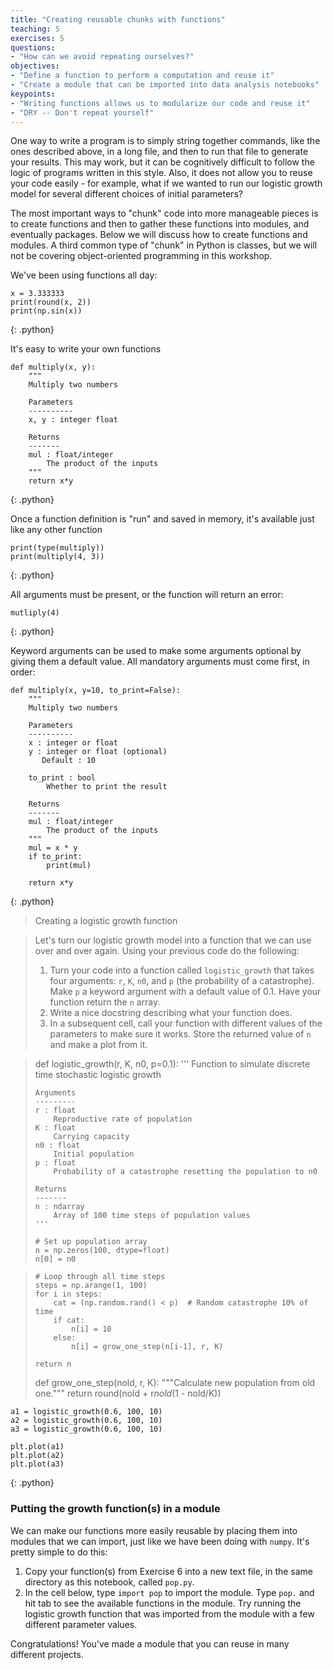 ```yaml
---
title: "Creating reusable chunks with functions"
teaching: 5
exercises: 5
questions:
- "How can we avoid repeating ourselves?"
objectives:
- "Define a function to perform a computation and reuse it"
- "Create a module that can be imported into data analysis notebooks"
keypoints:
- "Writing functions allows us to modularize our code and reuse it"
- "DRY -- Don't repeat yourself"
---
```


One way to write a program is to simply string together commands, like the ones
described above, in a long file, and then to run that file to generate your
results. This may work, but it can be cognitively difficult to follow the logic
of programs written in this style. Also, it does not allow you to reuse your
code easily - for example, what if we wanted to run our logistic growth model
for several different choices of initial parameters?

The most important ways to "chunk" code into more manageable pieces is to create
functions and then to gather these functions into modules, and eventually
packages. Below we will discuss how to create functions and modules. A third
common type of "chunk" in Python is classes, but we will not be covering
object-oriented programming in this workshop.

We've been using functions all day:

~~~
x = 3.333333
print(round(x, 2))
print(np.sin(x))
~~~
{: .python}

It's easy to write your own functions

~~~
def multiply(x, y):
    """
    Multiply two numbers

    Parameters
    ----------
    x, y : integer float

    Returns
    -------
    mul : float/integer
        The product of the inputs
    """
    return x*y
~~~
{: .python}

Once a function definition is "run" and saved in memory, it's available just
like any other function

~~~
print(type(multiply))
print(multiply(4, 3))
~~~
{: .python}


All arguments must be present, or the function will return an error:

~~~
mutliply(4)
~~~
{: .python}

Keyword arguments can be used to make some arguments optional by giving them a
default value. All mandatory arguments must come first, in order:

~~~
def multiply(x, y=10, to_print=False):
    """
    Multiply two numbers

    Parameters
    ----------
    x : integer or float
    y : integer or float (optional)
       Default : 10

    to_print : bool
        Whether to print the result

    Returns
    -------
    mul : float/integer
        The product of the inputs
    """
    mul = x * y
    if to_print:
        print(mul)

    return x*y
~~~
{: .python}


> Creating a logistic growth function

> Let's turn our logistic growth model into a function that we can use over and
> over again. Using your previous code do the following:
>
> 1. Turn your code into a function called `logistic_growth` that takes four arguments: `r`, `K`, `n0`, and `p` (the probability of a catastrophe). Make `p` a keyword argument with a default value of 0.1. Have your function return the `n` array.
> 2. Write a nice docstring describing what your function does.
> 3. In a subsequent cell, call your function with different values of the parameters to make sure it works. Store the returned value of `n` and make a plot from it.


> def logistic_growth(r, K, n0, p=0.1):
>     '''
>     Function to simulate discrete time stochastic logistic growth
>
>     Arguments
>     ---------
>     r : float
>         Reproductive rate of population
>     K : float
>         Carrying capacity
>     n0 : float
>         Initial population
>     p : float
>         Probability of a catastrophe resetting the population to n0
>
>     Returns
>     -------
>     n : ndarray
>         Array of 100 time steps of population values
>     '''
>
>     # Set up population array
>     n = np.zeros(100, dtype=float)
>     n[0] = n0

>     # Loop through all time steps
>     steps = np.arange(1, 100)
>     for i in steps:
>         cat = (np.random.rand() < p)  # Random catastrophe 10% of time
>         if cat:
>             n[i] = 10
>         else:
>             n[i] = grow_one_step(n[i-1], r, K)
>
>     return n
>
> def grow_one_step(nold, r, K):
>     """Calculate new population from old one."""
>     return round(nold + r*nold*(1 - nold/K))


~~~
a1 = logistic_growth(0.6, 100, 10)
a2 = logistic_growth(0.6, 100, 10)
a3 = logistic_growth(0.6, 100, 10)

plt.plot(a1)
plt.plot(a2)
plt.plot(a3)
~~~
{: .python}


### Putting the growth function(s) in a module

We can make our functions more easily reusable by placing them into modules that
we can import, just like we have been doing with `numpy`. It's pretty simple to
do this:

1. Copy your function(s) from Exercise 6 into a new text file, in the same directory as this notebook, called `pop.py`.
2. In the cell below, type `import pop` to import the module. Type `pop.` and hit tab to see the available functions in the module. Try running the logistic growth function that was imported from the module with a few different parameter values.

Congratulations! You've made a module that you can reuse in many different projects.
